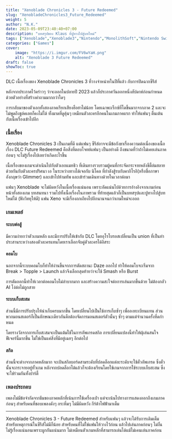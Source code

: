 ```yaml
---
title: "Xenoblade Chronicles 3 - Future Redeemed"
slug: "XenobladeChronicles3_Future_Redeemed"
weight: 5
author: "N.K."
date: 2023-05-09T23:40:40+07:00
description: "บทสรุปของ Klaus ที่ปูทางไปสู่บทใหม่"
tags: ["Xenoblade","Xenoblade3","Nintendo","MonolithSoft","Nintendo Switch"]
categories: ["Games"]
cover:
    image: "https://i.imgur.com/FV6wYaH.png"
    alt: "Xenoblade 3 Future Redeemed"
draft: false
showToc: true
---
```

DLC เนื้อเรื่องของ Xenoblade Chronicles 3 ที่วางจำหน่ายในปีที่แล้ว กับการปิดฉากซีรีส์
<!--more-->
หลังจากประกาศไว้คร่าวๆ ว่าจะออกในปลายปี 2023 แล้วก็ประกาศวันออกหนึ่งสัปดาห์ก่อนกำหนดด้วยตัวอย่างที่สร้างคำถามมากกว่าใดๆ

การกลับมาของตัวเอกทั้งสองภาคเรียกเสียงฮือฮาไม่น้อย โดยเฉาพะเร็กซ์ที่โตขึ้นมากจากภาค 2 และจะไม่พูดถึงชูล์คเลยก็คงไม่ได้ ทั้งมาดที่ดูคุ้นๆ เหมือนตัวละครอีกคนในเกมภาคแรก ทำให้แฟนๆ ตื่นเต้นกับเนื้อเรื่องเข้าไปอีก

### เนื้อเรื่อง

Xenoblade Chronicles 3 เป็นเกมที่ดี แต่แฟนๆ ซีรีส์อาจจะมีข้อกังขาเรื่องความต่อเนื่องของเนื้อเรื่อง DLC Future Redeemed คือสิ่งที่ตอบโจทย์แฟนๆ เป็นอย่างดี ถึงขนาดที่ว่าถ้าไม่เคยเล่นภาคก่อนๆ จะไม่รู้เรื่องไปเลยว่าเกิดอะไรขึ้น

เนื้อเรื่องของเกมจะดำเนินไปกับตัวเอกแมทธิว ที่เดินทางรวบรวมผู้คนที่กระจัดกระจายหลังซีตี้ล่มสลายด้วยกันกับตัวละครปริศนา เอ ในระหว่างทางได้เจอกับ นิโคล ที่กำลังสู้รบกับคากิโรอิ(หรือชื่อภาษาอังกฤษว่า Glimmer) และเข้าไปห้ามทัพ และเข้าร่วมเดินทางด้วยในเวลาต่อมา

แฟนๆ Xenoblade จะไม่ผิดหวังในเนื้อเรื่องแน่นอน เพราะอัดแน่นไปด้วยการอ้างอิงจากเกมก่อนหน้าทั้งสองเกม บทสนทนา รวมไปทั้งเนื้อเรื่องในภาพรวม ที่ท้ายสุดแล้วก็เป็นบทสรุปและปูทางไปสู่บทใหม่ได้ (ฟังวิทยุให้ดี) แฟน Xeno จะมีเรื่องถกเถียงไปอีกนานจนกว่าเกมใหม่จะออก

### เกมเพลย์

#### ระบบต่อสู้

มีความง่ายกว่าตัวเกมหลัก และมีการปรับให้เข้ากับ DLC โดยอุโรโบรอสเปลี่ยนเป็น union ที่เป็นท่าประสานระหว่างสองตัวละครแทนโดยเราเลือกจับคู่ตัวละครได้อิสระ

#### คอมโบ

นอกจากนี้ระบบคอมโบก็ทำให้ง่านขึ้นจากการตัดสถานะ Daze ออกไป ทำให้คอมโบจะเริ่มจาก Break > Topple > Launch แล้วจึงเลือกสุดท้ายว่าจะใช้ Smash หรือ Burst

การตัดออกนี้ทำให้เวลาต่อคอมโบไม่ลำบากมาก และสร้างความสะใจต่อการเล่นมากขึ้นด้วย ไม่ต้องกลัว AI โง่ต่อไม่ถูกสาย

#### ระบบเก็บสะสม

ส่วนนี้มีการปรับปรุงให้น่าเก็บครบมากขึ้น โดยเปลี่ยนไปเป็นใช้การเก็บซ้ำๆ เพื่อลงทะเบียนแทน ส่วนพวกมอนสเตอร์ก็เป็นลักษณะเดียวกันคือต้องจัดการมอนสเตอร์ตัวนั้นๆ ซ้ำๆ ตามแต่จำนวนครั้งที่ดกำหนด

โดยรางวัลจากการเก็บสะสมจะเป็นแต้มใช้ในการอัพเกรดสกิล การเปลี่ยนแปลงนี้ทำให้ผุ้เล่นสนใจฟีเจอร์นี้มากขึ้น ไม่ใช่เป็นแค่สิ่งที่มีอยู่เฉยๆ อีกต่อไป

#### สกิล

ส่วนนี้จะต่างจากภาคหลักมาก จะเป้นสกิลบอร์ดสามระดับที่ปลดล็อกแต่ละระดับจะใช้ตั๋วอัพเกรด ซึ่งตั๋วนั้นจะกระจายอยู่ทั้วเกม หลังจากปลดล็อกได้แล้วก็จะต้องเรียนโดยใช้เกมจากการใช้ระบบเก็บสะสม ซึ่งจะใช่ร่วมกันทั้งปาร์ตี้

### เพลงประกอบ

เพลงไม่มีข้อจำกัดจากธีมของภาคหลักที่เน้นการใช้เครื่องเป่า แต่จะเน้นไปทางการแสดงออกถึงเกมภาคก่อนๆ สำหรับคนที่ชอบเพลงดังๆ กระหึ่มๆ ไม่มีผิดหวัง กีร์ต้าไฟฟ้ามาเต็ม

---

Xenoblade Chronicles 3 - Future Redeemed สำหรับแฟนๆ แล้วจะได้รับการเติมเต็มสำหรับเหตุการณ์ในซีรีส์ไม่มีก็น้อย สำหรับคนที่ไม่ใช่แฟนให้วางไว้ก่อน แล้วไปเล่นภาคก่อนๆ ไม่งั้นไม่รู้เรื่องแน่นอนเพราะผูกกันแน่นมาก ไม่เหมือนตัวเกมหลักที่สามารถเล่นได้แม้ไม่เคนเล่นภาคก่อน